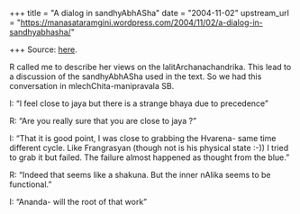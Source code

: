 +++
title = "A dialog in sandhyAbhASha"
date = "2004-11-02"
upstream_url = "https://manasataramgini.wordpress.com/2004/11/02/a-dialog-in-sandhyabhasha/"

+++
Source: [here](https://manasataramgini.wordpress.com/2004/11/02/a-dialog-in-sandhyabhasha/).

R called me to describe her views on the lalitArchanachandrika. This lead to a discussion of the sandhyAbhASha used in the text. So we had this conversation in mlechChita-manipravala SB.  
  
I: “I feel close to jaya but there is a strange bhaya due to precedence”  
  
R: “Are you really sure that you are close to jaya ?”  
  
I: “That it is good point, I was close to grabbing the Hvarena- same time different cycle. Like Frangrasyan (though not is his physical state :-)) I tried to grab it but failed. The failure almost happened as thought from the blue.”  
  
R: “Indeed that seems like a shakuna. But the inner nAlika seems to be functional.”  
  
I: “Ananda- will the root of that work”

